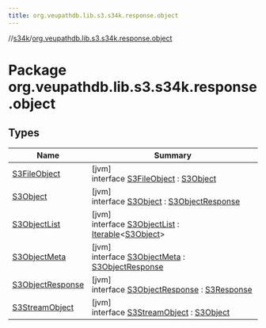 ```yaml
---
title: org.veupathdb.lib.s3.s34k.response.object
---
```

//[s34k](../../index.html)/[org.veupathdb.lib.s3.s34k.response.object](index.html)



# Package org.veupathdb.lib.s3.s34k.response.object



## Types


| Name | Summary |
|---|---|
| [S3FileObject](-s3-file-object/index.html) | [jvm]<br>interface [S3FileObject](-s3-file-object/index.html) : [S3Object](-s3-object/index.html) |
| [S3Object](-s3-object/index.html) | [jvm]<br>interface [S3Object](-s3-object/index.html) : [S3ObjectResponse](-s3-object-response/index.html) |
| [S3ObjectList](-s3-object-list/index.html) | [jvm]<br>interface [S3ObjectList](-s3-object-list/index.html) : [Iterable](https://kotlinlang.org/api/latest/jvm/stdlib/kotlin.collections/-iterable/index.html)&lt;[S3Object](-s3-object/index.html)&gt; |
| [S3ObjectMeta](-s3-object-meta/index.html) | [jvm]<br>interface [S3ObjectMeta](-s3-object-meta/index.html) : [S3ObjectResponse](-s3-object-response/index.html) |
| [S3ObjectResponse](-s3-object-response/index.html) | [jvm]<br>interface [S3ObjectResponse](-s3-object-response/index.html) : [S3Response](../org.veupathdb.lib.s3.s34k.response/-s3-response/index.html) |
| [S3StreamObject](-s3-stream-object/index.html) | [jvm]<br>interface [S3StreamObject](-s3-stream-object/index.html) : [S3Object](-s3-object/index.html) |

